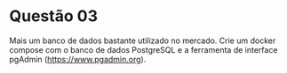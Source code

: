 # Questão 03
Mais um banco de dados bastante utilizado no mercado. Crie um docker compose com o banco de dados PostgreSQL e a ferramenta de interface pgAdmin (https://www.pgadmin.org).